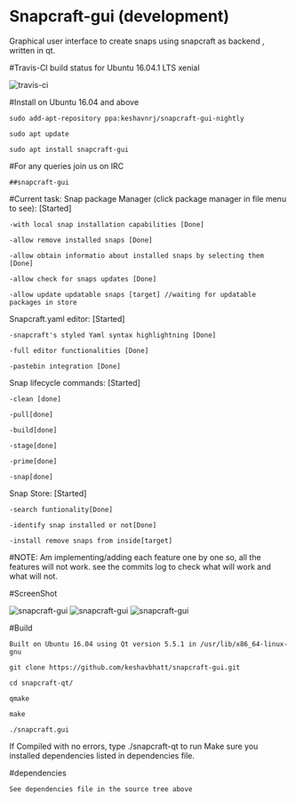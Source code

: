 # Snapcraft-gui (development)
Graphical user interface to create snaps using snapcraft as backend , written in qt.

#Travis-CI build status for Ubuntu 16.04.1 LTS xenial

![travis-ci](https://travis-ci.org/keshavbhatt/snapcraft-gui.svg?branch=master)

#Install on Ubuntu 16.04 and above

	sudo add-apt-repository ppa:keshavnrj/snapcraft-gui-nightly

	sudo apt update
	
	sudo apt install snapcraft-gui
	
#For any queries join us on IRC
	
	##snapcraft-gui

#Current task:
Snap package Manager (click package manager in file menu to see): [Started]

	-with local snap installation capabilities [Done]

	-allow remove installed snaps [Done]

	-allow obtain informatio about installed snaps by selecting them [Done]

	-allow check for snaps updates [Done]

	-allow update updatable snaps [target] //waiting for updatable packages in store

Snapcraft.yaml editor: [Started]
	
	-snapcraft's styled Yaml syntax highlightning [Done]
	
	-full editor functionalities [Done]
	
	-pastebin integration [Done]
	
Snap lifecycle commands: [Started]
	
	-clean [done]
	
	-pull[done]
	
	-build[done]
	
	-stage[done]
	
	-prime[done]
	
	-snap[done]

Snap Store: [Started]
	
	-search funtionality[Done]
	
	-identify snap installed or not[Done]
	
	-install remove snaps from inside[target]
	

#NOTE:
Am implementing/adding each feature one by one so, all the features will not work. see the commits log to check what will work and what will not.


#ScreenShot

![snapcraft-gui](https://github.com/keshavbhatt/snapcraft-gui/blob/master/screenshots/sc1.png?raw=true)
![snapcraft-gui](https://github.com/keshavbhatt/snapcraft-gui/blob/master/screenshots/sc2.png?raw=true)
![snapcraft-gui](https://github.com/keshavbhatt/snapcraft-gui/blob/master/screenshots/sc3.png?raw=true)

#Build
	
	Built on Ubuntu 16.04 using Qt version 5.5.1 in /usr/lib/x86_64-linux-gnu
	
	git clone https://github.com/keshavbhatt/snapcraft-gui.git
	
	cd snapcraft-qt/
	 
	qmake
	
	make
	
	./snapcraft.gui
	
If Compiled with no errors, type ./snapcraft-qt to run
Make sure you installed dependencies listed in dependencies file. 

#dependencies

	See dependencies file in the source tree above

